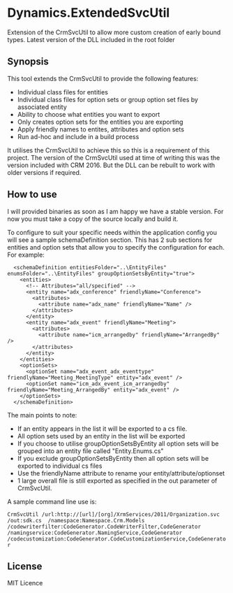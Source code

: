 # Dynamics.ExtendedSvcUtil

Extension of the CrmSvcUtil to allow more custom creation of early bound types. Latest version of the DLL included in the root folder

## Synopsis

This tool extends the CrmSvcUtil to provide the following features:

* Individual class files for entities
* Individual class files for option sets or group option set files by associated entity 
* Ability to choose what entities you want to export
* Only creates option sets for the entities you are exporting
* Apply friendly names to entites, attributes and option sets
* Run ad-hoc and include in a build process 

It utilises the CrmSvcUtil to achieve this so this is a requirement of this project. The version of the CrmSvcUtil used at time of writing this was the version included with CRM 2016. But the DLL can be rebuilt to work with older versions if required.

## How to use

I will provided binaries as soon as I am happy we have a stable version. For now you must take a copy of the source locally and build it.

To configure to suit your specific needs within the application config you will see a sample schemaDefinition section. This has 2 sub sections for entities and option sets that allow you to specify the configuration for each. For example:

```
  <schemaDefinition entitiesFolder="..\EntityFiles" enumsFolder="..\EntityFiles" groupOptionSetsByEntity="true">
    <entities>
      <!-- Attributes="all/specified" -->
      <entity name="adx_conference" friendlyName="Conference">
        <attributes>
          <attribute name="adx_name" friendlyName="Name" />
        </attributes>
      </entity>
      <entity name="adx_event" friendlyName="Meeting">
        <attributes>
          <attribute name="icm_arrangedby" friendlyName="ArrangedBy" />
        </attributes>
      </entity>
    </entities>
    <optionSets>
      <optionSet name="adx_event_adx_eventtype" friendlyName="Meeting_MeetingType" entity="adx_event" />
      <optionSet name="icm_adx_event_icm_arrangedby" friendlyName="Meeting_ArrangedBy" entity="adx_event" />
    </optionSets>
  </schemaDefinition>
  ```

The main points to note:

* If an entity appears in the list it will be exported to a cs file.
* All option sets used by an entity in the list will be exported
* If you choose to utilise groupOptionSetsByEntity all option sets will be grouped into an entity file called "Entity.Enums.cs"
* If you exclude groupOptionSetsByEntity then all option sets will be exported to individual cs files 
* Use the friendlyName attribute to rename your entity/attribute/optionset
* 1 large overall file is still exported as specified in the out parameter of CrmSvcUtil. 

A sample command line use is:

`CrmSvcUtil /url:http://[url]/[org]/XrmServices/2011/Organization.svc /out:sdk.cs  /namespace:Namespace.Crm.Models /codewriterfilter:CodeGenerator.CodeWriterFilter,CodeGenerator  /namingservice:CodeGenerator.NamingService,CodeGenerator /codecustomization:CodeGenerator.CodeCustomizationService,CodeGenerator`

## License

MIT Licence

